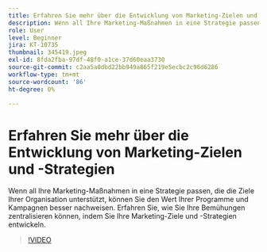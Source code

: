 ```yaml
---
title: Erfahren Sie mehr über die Entwicklung von Marketing-Zielen und -Strategien
description: Wenn all Ihre Marketing-Maßnahmen in eine Strategie passen, die die Ziele Ihrer Organisation unterstützt, können Sie den Wert Ihrer Programme und Kampagnen besser nachweisen.
role: User
level: Beginner
jira: KT-10735
thumbnail: 345419.jpeg
exl-id: 8fda2fba-97df-48f0-a1ce-37d60eaa3730
source-git-commit: c2aa5a0dbd22bb949a865f219e5ecbc2c96d6286
workflow-type: tm+mt
source-wordcount: '86'
ht-degree: 0%

---
```


# Erfahren Sie mehr über die Entwicklung von Marketing-Zielen und -Strategien

Wenn all Ihre Marketing-Maßnahmen in eine Strategie passen, die die Ziele Ihrer Organisation unterstützt, können Sie den Wert Ihrer Programme und Kampagnen besser nachweisen. Erfahren Sie, wie Sie Ihre Bemühungen zentralisieren können, indem Sie Ihre Marketing-Ziele und -Strategien entwickeln.

>[!VIDEO](https://video.tv.adobe.com/v/345419/?quality=12&learn=on)
